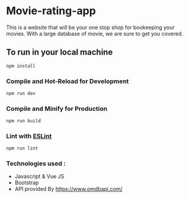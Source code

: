 # Movie-rating-app

This is a website that will be your one stop shop for bookeeping your movies. With a large database of movie, we are sure to get you covered.

## To run in your local machine

```sh
npm install
```

### Compile and Hot-Reload for Development

```sh
npm run dev
```

### Compile and Minify for Production

```sh
npm run build
```


### Lint with [ESLint](https://eslint.org/)

```sh
npm run lint
```


### Technologies used :
 - Javascript & Vue JS
 - Bootstrap
 - API provided By https://www.omdbapi.com/
